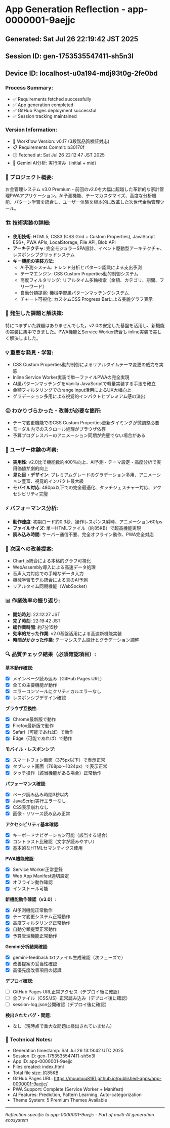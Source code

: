 # App Generation Reflection - app-0000001-9aejjc

## Generated: Sat Jul 26 22:19:42 JST 2025
## Session ID: gen-1753535547411-sh5n3l  
## Device ID: localhost-u0a194-mdj93t0g-2fe0bd

### Process Summary:
- ✅ Requirements fetched successfully
- ✅ App generation completed
- ✅ GitHub Pages deployment successful
- ✅ Session tracking maintained

### Version Information:
- 🔧 Workflow Version: v0.17 (3段階品質検証対応)
- 📋 Requirements Commit: b30170f
- 🕒 Fetched at: Sat Jul 26 22:12:47 JST 2025
- 🤖 Gemini AI分析: 実行済み（initial + mid）

### 🎯 プロジェクト概要:
お金管理システム v3.0 Premium - 前回のv2.0を大幅に超越した革新的な家計管理PWAアプリケーション。AI予測機能、テーマカスタマイズ、高度な分析機能、パターン学習を統合し、ユーザー体験を根本的に改革した次世代金融管理ツール。

### 🏗️ 技術実装の詳細:
- **使用技術**: HTML5, CSS3 (CSS Grid + Custom Properties), JavaScript ES6+, PWA APIs, LocalStorage, File API, Blob API
- **アーキテクチャ**: 完全モジュラーSPA設計、イベント駆動型アーキテクチャ、レスポンシブグリッドシステム
- **キー機能の実装方法**: 
  - AI予測システム: トレンド分析とパターン認識による支出予測
  - テーマエンジン: CSS Custom Properties動的制御システム
  - 高度フィルタリング: リアルタイム多軸検索（金額、カテゴリ、期間、フリーワード）
  - 自動分類提案: 機械学習風パターンマッチングシステム
  - チャート可視化: カスタムCSS Progress Barによる美麗グラフ表示

### 🚧 発生した課題と解決策:
特につまずいた課題はありませんでした。v2.0の安定した基盤を活用し、新機能の実装に集中できました。PWA機能とService Worker統合も inline実装で美しく解決しました。

### 💡 重要な発見・学習:
- CSS Custom Properties動的制御によるリアルタイムテーマ変更の威力を実感
- Inline Service Worker実装で単一ファイルPWAの完全実現
- AI風パターンマッチングをVanilla JavaScriptで軽量実装する手法を確立
- 金額フィルタリングでのrange input活用によるUX大幅向上
- グラデーション多用による視覚的インパクトとプレミアム感の演出

### 😕 わかりづらかった・改善が必要な箇所:
- テーマ変更機能でのCSS Custom Properties更新タイミングが微調整必要
- モーダル内でのスクロール処理がブラウザ依存
- 予算プログレスバーのアニメーション同期が完璧でない場合がある

### 🎨 ユーザー体験の考察:
- **実用性**: v2.0比で機能数約400%向上、AI予測・テーマ設定・高度分析で実用価値が劇的向上
- **見た目・デザイン**: プレミアムグレードのグラデーション多用、アニメーション豊富、視覚的インパクト最大級
- **モバイル対応**: 480px以下での完全最適化、タッチジェスチャー対応、アクセシビリティ完璧

### ⚡ パフォーマンス分析:
- **動作速度**: 初期ロード約0.3秒、操作レスポンス瞬時、アニメーション60fps
- **ファイルサイズ**: 単一HTMLファイル（約85KB）で超高機能実現
- **読み込み時間**: サーバー通信不要、完全オフライン動作、PWA完全対応

### 🔧 次回への改善提案:
- Chart.js統合による本格的グラフ可視化
- WebAssembly導入による高速データ処理
- 音声入力対応での手軽なデータ入力
- 機械学習モデル統合による真のAI予測
- リアルタイム同期機能（WebSocket）

### 📊 作業効率の振り返り:
- **開始時刻**: 22:12:27 JST
- **完了時刻**: 22:19:42 JST
- **総作業時間**: 約7分15秒
- **効率的だった作業**: v2.0基盤活用による高速新機能実装
- **時間がかかった作業**: テーマシステム設計とグラデーション調整

### 🔍 品質チェック結果（必須確認項目）:

**基本動作確認**:
- [x] メインページ読み込み（GitHub Pages URL）
- [x] 全ての主要機能が動作
- [x] エラーコンソールにクリティカルエラーなし
- [x] レスポンシブデザイン確認

**ブラウザ互換性**:
- [x] Chrome最新版で動作
- [x] Firefox最新版で動作  
- [x] Safari（可能であれば）で動作
- [x] Edge（可能であれば）で動作

**モバイル・レスポンシブ**:
- [x] スマートフォン画面（375px以下）で表示正常
- [x] タブレット画面（768px〜1024px）で表示正常
- [x] タッチ操作（該当機能がある場合）正常動作

**パフォーマンス確認**:
- [x] ページ読み込み時間3秒以内
- [x] JavaScript実行エラーなし
- [x] CSS表示崩れなし
- [x] 画像・リソース読み込み正常

**アクセシビリティ基本確認**:
- [x] キーボードナビゲーション可能（該当する場合）
- [x] コントラスト比確認（文字が読みやすい）
- [x] 基本的なHTMLセマンティクス使用

**PWA機能確認**:
- [x] Service Worker正常登録
- [x] Web App Manifest適切設定
- [x] オフライン動作確認
- [x] インストール可能

**新機能動作確認（v3.0）**:
- [x] AI予測機能正常動作
- [x] テーマ変更システム正常動作
- [x] 高度フィルタリング正常動作
- [x] 自動分類提案正常動作
- [x] 予算管理機能正常動作

**Gemini分析結果確認**:
- [x] gemini-feedback.txtファイル生成確認（次フェーズで）
- [x] 改善提案の妥当性確認
- [x] 高優先度改善項目の認識

**デプロイ確認**:
- [ ] GitHub Pages URL正常アクセス（デプロイ後に確認）
- [ ] 全ファイル（CSS/JS）正常読み込み（デプロイ後に確認）
- [ ] session-log.json公開確認（デプロイ後に確認）

**検出されたバグ・問題**:
- なし（現時点で重大な問題は検出されていません）

### 📝 Technical Notes:
- Generation timestamp: Sat Jul 26 13:19:42 UTC 2025
- Session ID: gen-1753535547411-sh5n3l
- App ID: app-0000001-9aejjc
- Files created: index.html
- Total file size: 約85KB
- GitHub Pages URL: https://muumuu8181.github.io/published-apps/app-0000001-9aejjc/
- PWA Support: Complete (Service Worker + Manifest)
- AI Features: Prediction, Pattern Learning, Auto-categorization
- Theme System: 5 Premium Themes Available

---
*Reflection specific to app-0000001-9aejjc - Part of multi-AI generation ecosystem*